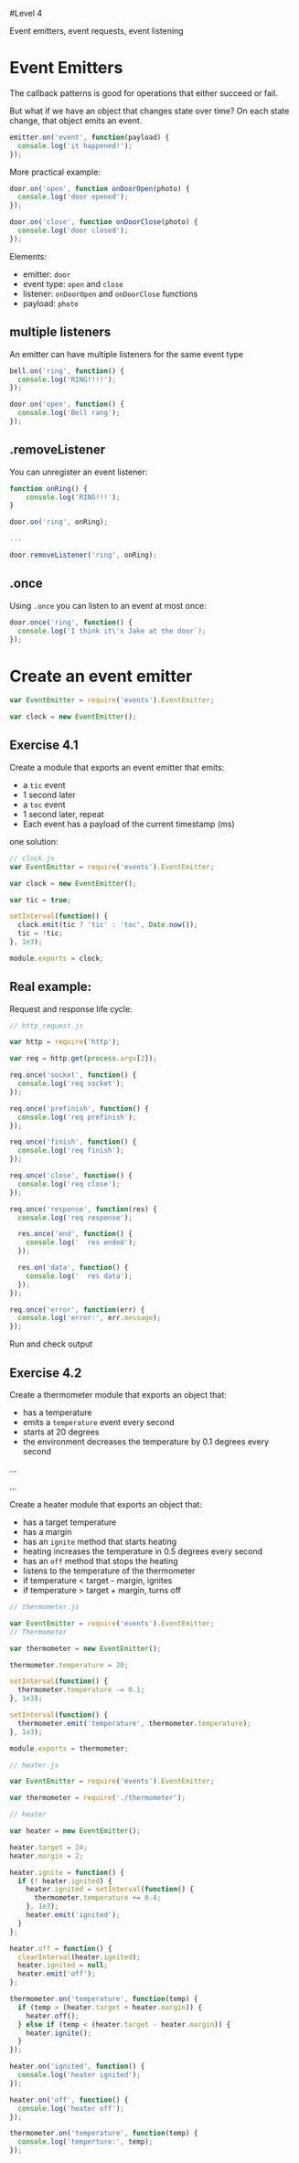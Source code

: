 #Level 4

Event emitters, event requests, event listening



# Event Emitters


The callback patterns is good for operations that either succeed or fail.


But what if we have an object that changes state over time? On each state change, that object emits an event.

```js
emitter.on('event', function(payload) {
  console.log('it happened!');
});
```


More practical example:

```js
door.on('open', function onDoorOpen(photo) {
  console.log('door opened');
});

door.on('close', function onDoorClose(photo) {
  console.log('door closed');
});
```

Elements:

* emitter: `door`
* event type: `open` and `close`
* listener: `onDoorOpen` and `onDoorClose` functions
* payload: `photo`


## multiple listeners

An emitter can have multiple listeners for the same event type

```js
bell.on('ring', function() {
  console.log('RING!!!!');
});

door.on('open', function() {
  console.log('Bell rang');
});
```


## .removeListener

You can unregister an event listener:

```js
function onRing() {
    console.log('RING!!!');
}

door.on('ring', onRing);

...

door.removeListener('ring', onRing);
```


## .once

Using `.once` you can listen to an event at most once:

```js
door.once('ring', function() { 
  console.log('I think it\'s Jake at the door`);
});
```


# Create an event emitter

```js
var EventEmitter = require('events').EventEmitter;

var clock = new EventEmitter();
```



## Exercise 4.1

Create a module that exports an event emitter that emits:

* a `tic` event
* 1 second later
* a `toc` event
* 1 second later, repeat
* Each event has a payload of the current timestamp (ms)


one solution:

```js
// clock.js
var EventEmitter = require('events').EventEmitter;

var clock = new EventEmitter();

var tic = true;

setInterval(function() {
  clock.emit(tic ? 'tic' : 'toc', Date.now());
  tic = !tic;
}, 1e3);

module.exports = clock;
```



## Real example:

Request and response life cycle:

```js
// http_request.js

var http = require('http');

var req = http.get(process.argv[2]);

req.once('socket', function() {
  console.log('req socket');
});

req.once('prefinish', function() {
  console.log('req prefinish');
});

req.once('finish', function() {
  console.log('req finish');
});

req.once('close', function() {
  console.log('req close');
});

req.once('response', function(res) {
  console.log('req response');

  res.once('end', function() {
    console.log('  res ended');
  });

  res.on('data', function() {
    console.log('  res data');
  });
});

req.once('error', function(err) {
  console.log('error:', err.message);
});
```

Run and check output



## Exercise 4.2

Create a thermometer module that exports an object that:

* has a temperature
* emits a `temperature` event every second
* starts at 20 degrees
* the environment decreases the temperature by 0.1 degrees every second

...


...

Create a heater module that exports an object that:

* has a target temperature
* has a margin
* has an `ignite` method that starts heating
* heating increases the temperature in 0.5 degrees every second
* has an `off` method that stops the heating
* listens to the temperature of the thermometer
* if temperature < target - margin, ignites
* if temperature > target + margin, turns off


```js
// thermometer.js

var EventEmitter = require('events').EventEmitter;
// Thermometer

var thermometer = new EventEmitter();

thermometer.temperature = 20;

setInterval(function() {
  thermometer.temperature -= 0.1;
}, 1e3);

setInterval(function() {
  thermometer.emit('temperature', thermometer.temperature);
}, 1e3);

module.exports = thermometer;
```


```js
// heater.js

var EventEmitter = require('events').EventEmitter;

var thermometer = require('./thermometer');

// heater

var heater = new EventEmitter();

heater.target = 24;
heater.margin = 2;

heater.ignite = function() {
  if (! heater.ignited) {
    heater.ignited = setInterval(function() {
      thermometer.temperature += 0.4;
    }, 1e3);
    heater.emit('ignited');
  }
};

heater.off = function() {
  clearInterval(heater.ignited);
  heater.ignited = null;
  heater.emit('off');
};

thermometer.on('temperature', function(temp) {
  if (temp > (heater.target + heater.margin)) {
    heater.off();
  } else if (temp < (heater.target - heater.margin)) {
    heater.ignite();
  }
});

heater.on('ignited', function() {
  console.log('heater ignited');
});

heater.on('off', function() {
  console.log('heater off');
});

thermometer.on('temperature', function(temp) {
  console.log('temperture:', temp);
});
```